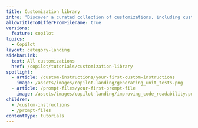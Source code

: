 ```yaml
---
title: Customization library
intro: 'Discover a curated collection of customizations, including custom instructions and prompt files (VS Code only), to enhance your {% data variables.product.prodname_copilot %} experience.'
allowTitleToDifferFromFilename: true
versions:
  feature: copilot
topics:
  - Copilot
layout: category-landing
sidebarLink:
  text: All customizations
  href: /copilot/tutorials/customization-library
spotlight:
  - article: /custom-instructions/your-first-custom-instructions
    image: /assets/images/copilot-landing/generating_unit_tests.png
  - article: /prompt-files/your-first-prompt-file
    image: /assets/images/copilot-landing/improving_code_readability.png
children:
  - /custom-instructions
  - /prompt-files
contentType: tutorials
---
```


